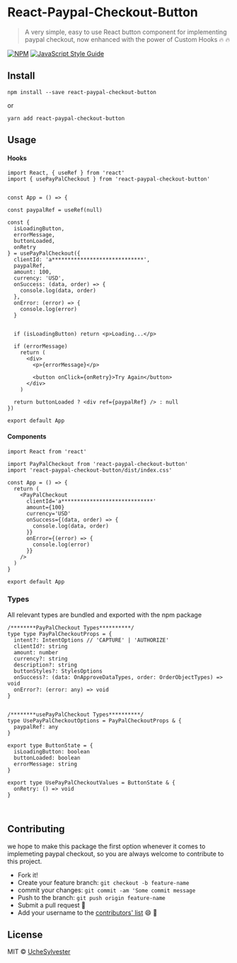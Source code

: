 # React-Paypal-Checkout-Button

> A very simple, easy to use React button component for implementing paypal checkout, now enhanced with the power of Custom Hooks 🔥 🔥

[![NPM](https://img.shields.io/npm/v/react-paypal-checkout-button.svg)](https://www.npmjs.com/package/react-paypal-checkout-button) [![JavaScript Style Guide](https://img.shields.io/badge/code_style-standard-brightgreen.svg)](https://standardjs.com)

## Install

```
npm install --save react-paypal-checkout-button
```

or

```
yarn add react-paypal-checkout-button
```

## Usage

#### Hooks

```tsx
import React, { useRef } from 'react'
import { usePayPalCheckout } from 'react-paypal-checkout-button'


const App = () => {

const paypalRef = useRef(null)

const {
  isLoadingButton,
  errorMessage,
  buttonLoaded,
  onRetry
} = usePayPalCheckout({
  clientId: 'a*****************************',
  paypalRef,
  amount: 100,
  currency: 'USD',
  onSuccess: (data, order) => {
    console.log(data, order)
  },
  onError: (error) => {
    console.log(error)
  }


  if (isLoadingButton) return <p>Loading...</p>

  if (errorMessage)
    return (
      <div>
        <p>{errorMessage}</p>

        <button onClick={onRetry}>Try Again</button>
      </div>
    )

  return buttonLoaded ? <div ref={paypalRef} /> : null
})

export default App
```

#### Components

```tsx
import React from 'react'

import PayPalCheckout from 'react-paypal-checkout-button'
import 'react-paypal-checkout-button/dist/index.css'

const App = () => {
  return (
    <PayPalCheckout
      clientId='a*****************************'
      amount={100}
      currency='USD'
      onSuccess={(data, order) => {
        console.log(data, order)
      }}
      onError={(error) => {
        console.log(error)
      }}
    />
  )
}

export default App
```

### Types

All relevant types are bundled and exported with the npm package

```
/********PayPalCheckout Types**********/
type type PayPalCheckoutProps = {
  intent?: IntentOptions // 'CAPTURE' | 'AUTHORIZE'
  clientId?: string
  amount: number
  currency?: string
  description?: string
  buttonStyles?: StylesOptions
  onSuccess?: (data: OnApproveDataTypes, order: OrderObjectTypes) => void
  onError?: (error: any) => void
}


/********usePayPalCheckout Types**********/
type UsePayPalCheckoutOptions = PayPalCheckoutProps & {
  paypalRef: any
}

export type ButtonState = {
  isLoadingButton: boolean
  buttonLoaded: boolean
  errorMessage: string
}

export type UsePayPalCheckoutValues = ButtonState & {
  onRetry: () => void
}



```

## Contributing

we hope to make this package the first option whenever it comes to implemeting paypal checkout, so you are always welcome to contribute to this project.

- Fork it!
- Create your feature branch: `git checkout -b feature-name`
- commit your changes: `git commit -am 'Some commit message`
- Push to the branch: `git push origin feature-name`
- Submit a pull request :muscle:
- Add your username to the [contributors' list](CONTRIBUTING.md) 😄 🥰

## License

MIT © [UcheSylvester](https://github.com/UcheSylvester)
